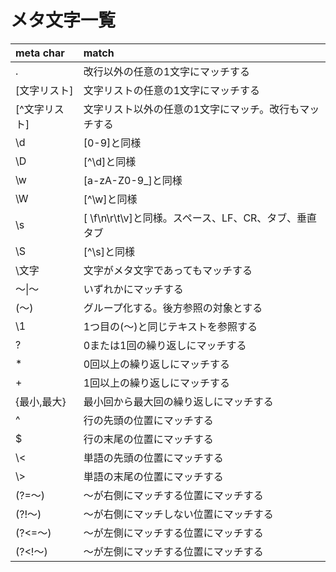 # メタ文字一覧
| meta char     | match                                                 |
|:--------------|:------------------------------------------------------|
| .             | 改行以外の任意の1文字にマッチする                     |
| [文字リスト]  | 文字リストの任意の1文字にマッチする                   |
| [^文字リスト] | 文字リスト以外の任意の1文字にマッチ。改行もマッチする |
| \d            | [0-9]と同様                                           |
| \D            | [^\d]と同様                                           |
| \w            | [a-zA-Z0-9_]と同様                                    |
| \W            | [^\w]と同様                                           |
| \s            | [ \f\n\r\t\v]と同様。スペース、LF、CR、タブ、垂直タブ |
| \S            | [^\s]と同様                                           |
| \文字         | 文字がメタ文字であってもマッチする                    |
| 〜&#124;〜    | いずれかにマッチする                                  |
| (〜)          | グループ化する。後方参照の対象とする                  |
| \\1           | 1つ目の(〜)と同じテキストを参照する                   |
| ?             | 0または1回の繰り返しにマッチする                      |
| *             | 0回以上の繰り返しにマッチする                         |
| +             | 1回以上の繰り返しにマッチする                         |
| {最小,最大}   | 最小回から最大回の繰り返しにマッチする                |
| ^             | 行の先頭の位置にマッチする                            |
| $             | 行の末尾の位置にマッチする                            |
| \\<           | 単語の先頭の位置にマッチする                          |
| \\>           | 単語の末尾の位置にマッチする                          |
| (?=〜)        | 〜が右側にマッチする位置にマッチする                  |
| (?!〜)        | 〜が右側にマッチしない位置にマッチする                |
| (?<=〜)       | 〜が左側にマッチする位置にマッチする                  |
| (?<!〜)       | 〜が左側にマッチする位置にマッチする                  |
